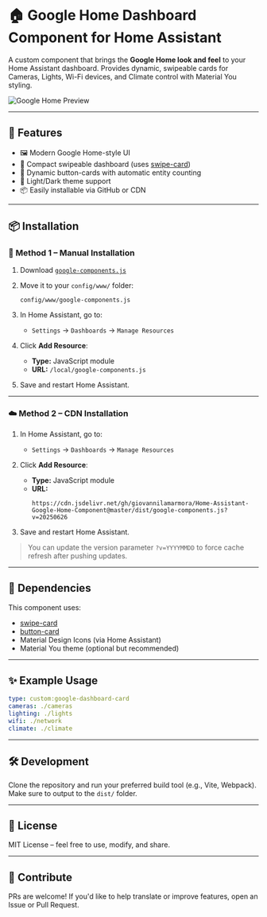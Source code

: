 # 🏠 Google Home Dashboard Component for Home Assistant

A custom component that brings the **Google Home look and feel** to your Home Assistant dashboard. Provides dynamic, swipeable cards for Cameras, Lights, Wi-Fi devices, and Climate control with Material You styling.

![Google Home Preview](https://raw.githubusercontent.com/giovannilamarmora/Home-Assistant-Google-Home-Component/master/assets/preview.png)

---

## 🚀 Features

- 🖼️ Modern Google Home-style UI  
- 📱 Compact swipeable dashboard (uses [swipe-card](https://github.com/bramkragten/swipe-card))  
- 🔘 Dynamic button-cards with automatic entity counting  
- 🎨 Light/Dark theme support  
- 📦 Easily installable via GitHub or CDN

---

## 📦 Installation

### 🔧 Method 1 – Manual Installation

1. Download [`google-components.js`](https://github.com/giovannilamarmora/Home-Assistant-Google-Home-Component/blob/master/dist/google-components.js)

2. Move it to your `config/www/` folder:
   ```
   config/www/google-components.js
   ```

3. In Home Assistant, go to:
   - `Settings` → `Dashboards` → `Manage Resources`

4. Click **Add Resource**:
   - **Type:** JavaScript module  
   - **URL:** `/local/google-components.js`

5. Save and restart Home Assistant.

---

### ☁️ Method 2 – CDN Installation

1. In Home Assistant, go to:
   - `Settings` → `Dashboards` → `Manage Resources`

2. Click **Add Resource**:
   - **Type:** JavaScript module  
   - **URL:**
     ```
     https://cdn.jsdelivr.net/gh/giovannilamarmora/Home-Assistant-Google-Home-Component@master/dist/google-components.js?v=20250626
     ```

3. Save and restart Home Assistant.

> You can update the version parameter `?v=YYYYMMDD` to force cache refresh after pushing updates.

---

## 🧩 Dependencies

This component uses:
- [swipe-card](https://github.com/bramkragten/swipe-card)
- [button-card](https://github.com/custom-cards/button-card)
- Material Design Icons (via Home Assistant)
- Material You theme (optional but recommended)

---

## ✨ Example Usage

```yaml
type: custom:google-dashboard-card
cameras: ./cameras
lighting: ./lights
wifi: ./network
climate: ./climate
```

---

## 🛠️ Development

Clone the repository and run your preferred build tool (e.g., Vite, Webpack). Make sure to output to the `dist/` folder.

---

## 📜 License

MIT License – feel free to use, modify, and share.

---

## 🤝 Contribute

PRs are welcome! If you'd like to help translate or improve features, open an Issue or Pull Request.